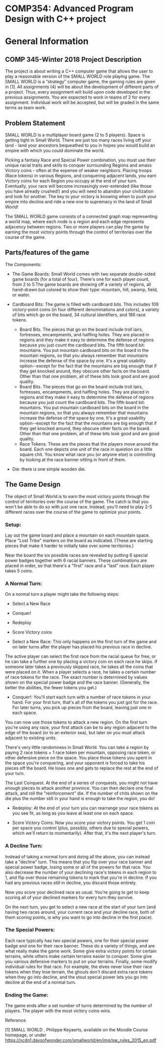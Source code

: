 
# COMP354: Advanced Program Design with C++ project

# General Information #

## COMP 345-Winter 2018 Project Description

The project is about writing a C++ computer game that allows the user to play a reasonable version of the SMALL WORLD role playing game. The SMALL WORLD is a “strategy” computer game, the gaming rules are given in [1]. All assignments (4) will be about the development of different parts of a project. Thus, every assignment will build upon code developed in the previous assignments. You are expected to work in teams of 2 for every assignment. Individual work will be accepted, but will be graded in the same terms as team work.

## Problem Statement
SMALL WORLD is a multiplayer board game (2 to 5 players). Space is getting tight in Small World. There are just too many races living off your land - land your ancestors bequeathed to you in hopes you would build an empire with which you could dominate the world.

Picking a fantasy Race and Special Power combination, you must use their unique racial traits and skills to conquer surrounding Regions and amass Victory coins - often at the expense of weaker neighbors. Placing troops (Race tokens) in various Regions, and conquering adjacent lands, you earn Victory coins for each Region you occupy at the end of your turn. Eventually, your race will become increasingly over-extended (like those you have already crushed!) and you will need to abandon your civilization and look for another. The key to your victory is knowing when to push your empire into decline and ride a new one to supremacy in the land of Small World!

The SMALL WORLD game consists of a connected graph map representing a world map, where each node is a region and each edge represents adjacency between regions. Two or more players can play the game by earning the most victory points through the control of territories over the course of the game.

## Parts/features of the game
The Components:

* The Game Boards: Small World comes with two separate double-sided game boards (for a total of four). There's one for each player count, from 2 to 5.The game boards are showing off a variety of regions, all hand-drawn but colored to show their type: mountain, hill, swamp, field, or water.

* Cardboard Bits: The game is filled with cardboard bits. This includes 109 victory-point coins (in four different denominations and colors), a variety of bits which go on the board, 34 cultural identifiers, and 186 race tokens.
   * Board Bits. The pieces that go on the board include troll lairs, fortresses, encampments, and halfling holes. They are              placed in regions and they make it easy to determine the defense of regions because you just count the cardboard bits. The  fifth board bit: mountains. You put mountain cardboard bits on the board in the mountain regions, so that you always remember that mountains increase the defense of the space by one. It's a great usability option--except for the fact that the mountains are big enough that if they get knocked around, they obscure other facts on the board. Other than that one problem, all of these bits look good and are good quality.
   * Board Bits. The pieces that go on the board include troll lairs, fortresses, encampments, and halfling holes. They are placed in regions and they make it easy to determine the defense of regions because you just count the cardboard bits. The fifth board bit: mountains. You put mountain cardboard bits on the board in the mountain regions, so that you always remember that mountains increase the defense of the space by one. It's a great usability option--except for the fact that the mountains are big enough that if they get knocked around, they obscure other facts on the board. Other than that one problem, all of these bits look good and are good quality.
   * Race Tokens. These are the pieces that the players move around the board. Each one depicts
one unit of the race in question on a little square chit. You know what race you (or anyone else) is controlling by looking at the race banner sitting in front of them.

* Die: there is one simple wooden die.

## The Game Design

The object of Small World is to earn the most victory points through the control of territories over the course of the game. The catch is that you won't be able to do so with just one race. Instead, you'll need to play 2-5 different races over the course of the game to optimize your points.

### Setup: ###
Lay out the game board and place a mountain on each mountain space. Place "Lost Tribe" markers on the board as indicated. (These are starting pieces that make it harder to initially take over some territories.)

Near the board the six possible races are revealed by putting 6 special power badges together with 6 racial banners. These combinations are placed in order, so that there's a "first" race and a "last" race.
Each player takes 5 coins.

### A Normal Turn: ### 
On a normal turn a player might take the following steps:
* Select a New Race
* Conquer!
* Redeploy
* Score Victory coins

* Select a New Race: This only happens on the first turn of the game and on later turns after the player has placed his previous race in decline.

The active player can select the first race from the racial queue for free, or he can take a further one by placing a victory coin on each race he skips. If someone later takes a previously skipped race, he takes all the coins that were placed on it.
When a player selects a race, he takes a certain number of race tokens for the race. The exact number is determined by values shown on the special power badge and the race banner. (Generally, the better the abilities, the fewer tokens you get.)

* Conquer!: You'll start each turn with a number of race tokens in your hand. For your first turn, that's all of the tokens you just got for the race. For later turns, you pick up pieces from the board, leaving just one in each space.

You can now use those tokens to attack a new region. On the first turn you're using any race, your first attack can be to any region adjacent to the edge of the board (or to an exterior sea), but later on you must attack adjacent to existing units.

There's very little randomness in Small World. You can take a region by paying 2 race tokens + 1 race token per mountain, opposing race token, or other defensive piece on the space. You place those tokens you spent in the space you're conquering, and your opponent is forced to take his pieces off the board. He loses one and gets to replace the rest at the end of your turn.

The Last Conquest. At the end of a series of conquests, you might not have enough pieces to attack another province. You can then declare one final attack, and roll the "reinforcement" die. If the number of chits shown on the die plus the number still in your hand is enough to take the region, you do!

* Redeploy: At the end of your turn you can rearrange your race tokens as you see fit, as long as you leave at least one on each space.
  
* Score Victory Coins: Now you score your victory points. You get 1 coin per space you control (plus, possibly, others due to special powers, which we'll return to momentarily). After that, it's the next player's turn.


### A Decline Turn: ###
Instead of taking a normal turn and doing all the above, you can instead take a "decline" turn. This means that you flip over your race banner and special power badge, losing some or all of the powers for that race. You also decrease the number of your declining race's tokens in each region to 1, and flip over those remaining tokens to mark that you're in decline.
If you had any previous races still in decline, you discard those entirely.

Now you score your declined race as usual. You're going to get to keep scoring all of your declined markers for every turn they survive.

On the next turn, you get to select a new race at the start of your turn (and having two races around, your current race and your decline race, both of them scoring points, is why you want to go into decline in the first place).


### The Special Powers: ### 
Each race typically has two special powers, one for their special power badge and one for their race banner. These do a variety of things, and are what really make the game work. Some give extra victory points for certain terrains, while others make certain terrains easier to conquer. Some give you various defensive markers to put on your terrains. Finally, some modify individual rules for that race. For example, the elves never lose their race tokens when they lose terrain, the ghouls don't discard extra race tokens when they go into decline, and the stout special power lets you go into decline at the end of a normal turn.

### Ending the Game: ### 
The game ends after a set number of turns determined by the number of players. The player with the most victory coins wins.


Reference

[1] SMALL WORLD , Philippe Keyaerts, available on the Moodle Course homepage, or under https://ncdn1.daysofwonder.com/smallworld/en/img/sw_rules_2015_en.pdf
